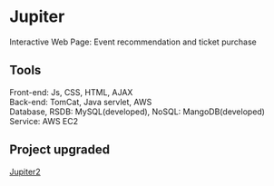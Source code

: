 # Jupiter
Interactive Web Page: Event recommendation and ticket purchase <br />

## Tools

Front-end: Js, CSS, HTML, AJAX <br />
Back-end: TomCat, Java servlet, AWS <br />
Database, RSDB: MySQL(developed), NoSQL: MangoDB(developed) <br />
Service: AWS EC2 <br />

## Project upgraded

[Jupiter2](https://github.com/zsxing99/Jupiter2)
